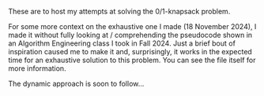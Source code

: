 These are to host my attempts at solving the 0/1-knapsack problem.

For some more context on the exhaustive one I made (18 November 2024), I made it
without fully looking at / comprehending the pseudocode shown in an Algorithm
Engineering class I took in Fall 2024. Just a brief bout of inspiration caused me
to make it and, surprisingly, it works in the expected time for an exhaustive
solution to this problem. You can see the file itself for more information.

The dynamic approach is soon to follow...
